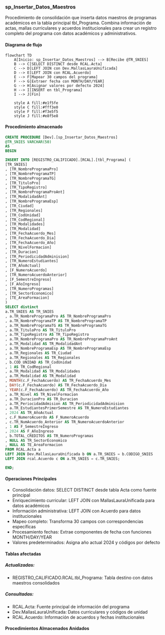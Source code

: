 ### sp_Insertar_Datos_Maestros

Procedimiento de consolidación que inserta datos maestros de programas académicos en la tabla principal tbl_Programa. Combina información de actas, mallas curriculares y acuerdos institucionales para crear un registro completo del programa con datos académicos y administrativos.

#### Diagrama de flujo

```mermaid
flowchart TD
    A[Inicio: sp_Insertar_Datos_Maestros] --> B[Recibe @TR_SNIES]
    B --> C[SELECT DISTINCT desde RCAL.Acta]
    C --> D[LEFT JOIN con Dev.MallasLauraUnificada]
    D --> E[LEFT JOIN con RCAL.Acuerdo]
    E --> F[Mapear 30 campos del programa]
    F --> G[Extraer fecha con MONTH/DAY/YEAR]
    G --> H[Asignar valores por defecto 2024]
    H --> I[INSERT en tbl_Programa]
    I --> J[Fin]
    
    style A fill:#e1f5fe
    style C fill:#fff3e0
    style F fill:#f3e5f5
    style J fill:#e8f5e8
```
#### Procedimiento almacenado
```sql
CREATE PROCEDURE [Dev].[sp_Insertar_Datos_Maestros]
@TR_SNIES VARCHAR(50)
AS
BEGIN

INSERT INTO [REGISTRO_CALIFICADO].[RCAL].[tbl_Programa] (
[TR_SNIES]
, [TR_NombreProgramaPro]
, [TR_NombreProgramaTP]
, [TR_NombreProgramaTG]
, [TR_TituloPro]
, [TR_TipoRegistro]
, [TR_NombreProgramaProAnt]
, [TR_ModalidadAnt]
, [TR_NombreProgramaEsp]
, [TR_Ciudad]
, [TR_Regionales]
, [TR_CodUnidad]
, [TR_CodRegional]
, [TR_Modalidades]
, [TR_Modalidad]
, [TR_FechaAcuerdo_Mes]
, [TR_FechaAcuerdo_Dia]
, [TR_FechaAcuerdo_Año]
, [TR_NivelFormacion]
, [TR_Duracion]
, [TR_PeriodicidadAdminision]
, [TR_NumeroEstudiantes]
, [TR_AñoActual]
, [F_NumeroAcuerdo]
, [TR_NumeroAcuerdoAnterior]
, [F_SemestreIngreso]
, [F_AñoIngreso]
, [TR_NumeroProgramas]
, [TR_SectorEconomico]
, [TE_AreaFormacion]
)
SELECT distinct
a.TR_SNIES AS TR_SNIES
, a.TR_NombreProgramaPro AS TR_NombreProgramaPro
, a.TR_NombreProgramaTP AS TR_NombreProgramaTP
, a.TR_NombreProgramaTG AS TR_NombreProgramaTG
, a.TR_TituloPro AS TR_TituloPro
, a.TR_TipoRegistro AS TR_TipoRegistro
, a.TR_NombreProgramaPro AS TR_NombreProgramaProAnt
, a.TR_Modalidad AS TR_ModalidadAnt
, a.TR_NombreProgramaEsp AS TR_NombreProgramaEsp
, a.TR_Regionales AS TR_Ciudad
, a.TR_Regionales AS TR_Regionales
, b.COD_UNIDAD AS TR_CodUnidad
, 1 AS TR_CodRegional
, a.TR_Modalidad AS TR_Modalidades
, a.TR_Modalidad AS TR_Modalidad
, MONTH(c.F_FechaAcuerdo) AS TR_FechaAcuerdo_Mes
, DAY(c.F_FechaAcuerdo) AS TR_FechaAcuerdo_Dia
, YEAR(c.F_FechaAcuerdo) AS TR_FechaAcuerdo_Año
, a.TR_Nivel AS TR_NivelFormacion
, a.TR_DuracionPro AS TR_Duracion
, a.TR_PeriocidadAdmision AS TR_PeriodicidadAdminision
, a.TR_EstudiantesPrimerSemestre AS TR_NumeroEstudiantes
, 2024 AS TR_AñoActual
, c.F_NumeroAcuerdo AS F_NumeroAcuerdo
, c.TR_NumAcuerdo_Anterior AS TR_NumeroAcuerdoAnterior
, 1 AS F_SemestreIngreso
, 2024 AS F_AñoIngreso
, b.TOTAL_CREDITOS AS TR_NumeroProgramas
, NULL AS TR_SectorEconomico
, NULL AS TE_AreaFormacion
FROM RCAL.Acta a
LEFT JOIN Dev.MallasLauraUnificada b ON a.TR_SNIES = b.CODIGO_SNIES
LEFT JOIN rcal.Acuerdo c ON a.TR_SNIES = c.TR_SNIES;

END;

```
#### Operaciones Principales

- Consolidación datos: SELECT DISTINCT desde tabla Acta como fuente principal
- Enriquecimiento curricular: LEFT JOIN con MallasLauraUnificada para datos académicos
- Información administrativa: LEFT JOIN con Acuerdo para datos institucionales
- Mapeo completo: Transforma 30 campos con correspondencias específicas
- Procesamiento fechas: Extrae componentes de fecha con funciones MONTH/DAY/YEAR
- Valores predeterminados: Asigna año actual 2024 y códigos por defecto

#### Tablas afectadas

##### Actualizadas:

- REGISTRO_CALIFICADO.RCAL.tbl_Programa: Tabla destino con datos maestros consolidados

##### Consultadas:

- RCAL.Acta: Fuente principal de información del programa
- Dev.MallasLauraUnificada: Datos curriculares y códigos de unidad
- RCAL.Acuerdo: Información de acuerdos y fechas institucionales

#### Procedimientos Almacenados Anidados